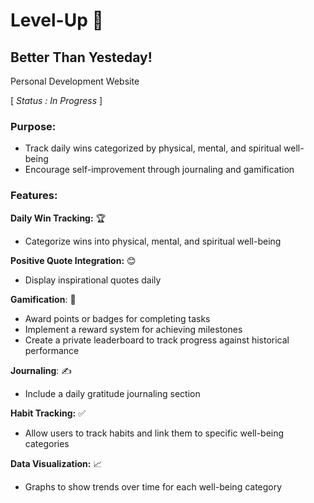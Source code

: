# Level-Up 🎌
## Better Than Yesteday! 
Personal Development Website

[ _Status : In Progress_ ]

### Purpose: 
 * Track daily wins categorized by physical, mental, and spiritual well-being
 * Encourage self-improvement through journaling and gamification

### Features:
 **Daily Win Tracking:** 🏆
   * Categorize wins into physical, mental, and spiritual well-being

  **Positive Quote Integration:** 😊
   * Display inspirational quotes daily

**Gamification**: 🎯
   * Award points or badges for completing tasks
   * Implement a reward system for achieving milestones
   * Create a private leaderboard to track progress against historical performance
 
**Journaling**: ✍
   * Include a daily gratitude journaling section
 
**Habit Tracking:** ✅
   * Allow users to track habits and link them to specific well-being categories
 
**Data Visualization:** 📈
   * Graphs to show trends over time for each well-being category
